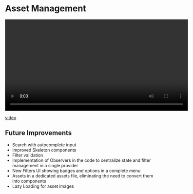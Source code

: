 # Asset Management

<video controls width="600">
  <source src="./Tractian.mp4" type="video/mp4">
  Your browser does not support the video tag.
</video>

[video](Tractian.mov)

## Future Improvements

- Search with autocomplete input
- Improved Skeleton components
- Filter validation
- Implementation of Observers in the code to centralize state and filter management in a single provider
- New Filters UI showing badges and options in a complete menu
- Assets in a dedicated assets file, eliminating the need to convert them into components
- Lazy Loading for asset images
